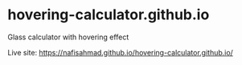 # hovering-calculator.github.io
Glass calculator with hovering effect


Live site: https://nafisahmad.github.io/hovering-calculator.github.io/
